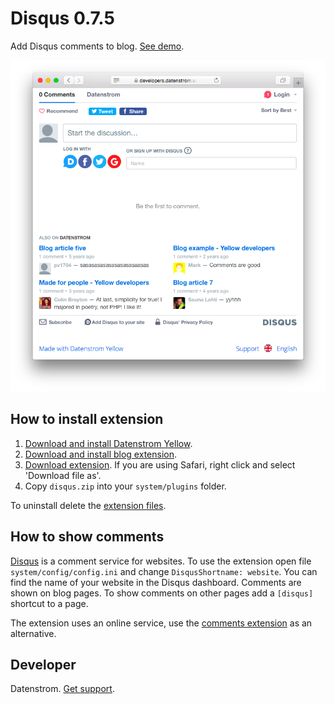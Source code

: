 Disqus 0.7.5
============
Add Disqus comments to blog. [See demo](https://developers.datenstrom.se/features/blog/made-for-people).

<p align="center"><img src="disqus-screenshot.png?raw=true" alt="Screenshot"></p>

## How to install extension

1. [Download and install Datenstrom Yellow](https://github.com/datenstrom/yellow/).
2. [Download and install blog extension](https://github.com/datenstrom/yellow-extensions/tree/master/features/blog).
3. [Download extension](https://github.com/datenstrom/yellow-extensions/raw/master/zip/disqus.zip). If you are using Safari, right click and select 'Download file as'.
4. Copy `disqus.zip` into your `system/plugins` folder.

To uninstall delete the [extension files](update.ini).

## How to show comments

[Disqus](http://disqus.com) is a comment service for websites. To use the extension open file `system/config/config.ini` and change `DisqusShortname: website`. You can find the name of your website in the Disqus dashboard. Comments are shown on blog pages. To show comments on other pages add a `[disqus]` shortcut to a page.

The extension uses an online service, use the [comments extension](https://github.com/wunderfeyd/yellow-comments) as an alternative.

## Developer

Datenstrom. [Get support](https://developers.datenstrom.se/help/support).


